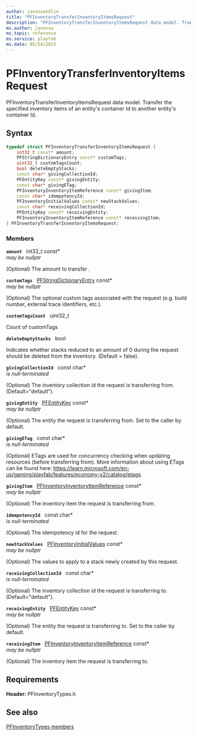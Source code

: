 ```yaml
---
author: jasonsandlin
title: "PFInventoryTransferInventoryItemsRequest"
description: "PFInventoryTransferInventoryItemsRequest data model. Transfer the specified inventory items of an entity's container Id to another entity's container Id."
ms.author: jasonsa
ms.topic: reference
ms.service: playfab
ms.date: 05/24/2023
---
```


# PFInventoryTransferInventoryItemsRequest  

PFInventoryTransferInventoryItemsRequest data model. Transfer the specified inventory items of an entity's container Id to another entity's container Id.  

## Syntax  
  
```cpp
typedef struct PFInventoryTransferInventoryItemsRequest {  
    int32_t const* amount;  
    PFStringDictionaryEntry const* customTags;  
    uint32_t customTagsCount;  
    bool deleteEmptyStacks;  
    const char* givingCollectionId;  
    PFEntityKey const* givingEntity;  
    const char* givingETag;  
    PFInventoryInventoryItemReference const* givingItem;  
    const char* idempotencyId;  
    PFInventoryInitialValues const* newStackValues;  
    const char* receivingCollectionId;  
    PFEntityKey const* receivingEntity;  
    PFInventoryInventoryItemReference const* receivingItem;  
} PFInventoryTransferInventoryItemsRequest;  
```
  
### Members  
  
**`amount`** &nbsp; int32_t const*  
*may be nullptr*  
  
(Optional) The amount to transfer .
  
**`customTags`** &nbsp; [PFStringDictionaryEntry](../../pftypes/structs/pfstringdictionaryentry.md) const*  
*may be nullptr*  
  
(Optional) The optional custom tags associated with the request (e.g. build number, external trace identifiers, etc.).
  
**`customTagsCount`** &nbsp; uint32_t  
  
Count of customTags
  
**`deleteEmptyStacks`** &nbsp; bool  
  
Indicates whether stacks reduced to an amount of 0 during the request should be deleted from the inventory. (Default = false).
  
**`givingCollectionId`** &nbsp; const char*  
*is null-terminated*  
  
(Optional) The inventory collection id the request is transferring from. (Default="default").
  
**`givingEntity`** &nbsp; [PFEntityKey](../../pftypes/structs/pfentitykey-c.md) const*  
*may be nullptr*  
  
(Optional) The entity the request is transferring from. Set to the caller by default.
  
**`givingETag`** &nbsp; const char*  
*is null-terminated*  
  
(Optional) ETags are used for concurrency checking when updating resources (before transferring from). More information about using ETags can be found here: https://learn.microsoft.com/en-us/gaming/playfab/features/economy-v2/catalog/etags.
  
**`givingItem`** &nbsp; [PFInventoryInventoryItemReference](pfinventoryinventoryitemreference.md) const*  
*may be nullptr*  
  
(Optional) The inventory item the request is transferring from.
  
**`idempotencyId`** &nbsp; const char*  
*is null-terminated*  
  
(Optional) The idempotency id for the request.
  
**`newStackValues`** &nbsp; [PFInventoryInitialValues](pfinventoryinitialvalues.md) const*  
*may be nullptr*  
  
(Optional) The values to apply to a stack newly created by this request.
  
**`receivingCollectionId`** &nbsp; const char*  
*is null-terminated*  
  
(Optional) The inventory collection id the request is transferring to. (Default="default").
  
**`receivingEntity`** &nbsp; [PFEntityKey](../../pftypes/structs/pfentitykey-c.md) const*  
*may be nullptr*  
  
(Optional) The entity the request is transferring to. Set to the caller by default.
  
**`receivingItem`** &nbsp; [PFInventoryInventoryItemReference](pfinventoryinventoryitemreference.md) const*  
*may be nullptr*  
  
(Optional) The inventory item the request is transferring to.
  
  
## Requirements  
  
**Header:** PFInventoryTypes.h
  
## See also  
[PFInventoryTypes members](../pfinventorytypes_members.md)  

  
  
